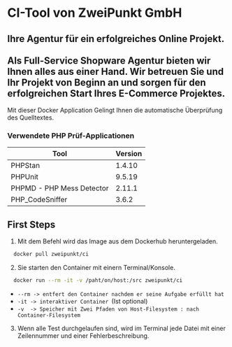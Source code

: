 # CI-Tool von ZweiPunkt GmbH

## Ihre Agentur für ein erfolgreiches Online Projekt.<br><br>Als Full-Service Shopware Agentur bieten wir Ihnen alles aus einer Hand. Wir betreuen Sie und Ihr Projekt von Beginn an und sorgen für den erfolgreichen Start Ihres E-Commerce Projektes.

Mit dieser Docker Application Gelingt Ihnen die automatische Überprüfung des Quelltextes.

### Verwendete PHP Prüf-Applicationen
Tool | Version
------------ | -------------
PHPStan | 1.4.10
PHPUnit | 9.5.19
PHPMD - PHP Mess Detector | 2.11.1
PHP_CodeSniffer | 3.6.2

## First Steps
1. Mit dem Befehl wird das Image aus dem Dockerhub heruntergeladen.
```bash
  docker pull zweipunkt/ci
```

2. Sie starten den Container mit einern Terminal/Konsole.
```bash
  docker run --rm -it -v /paht/on/host:/src zweipunkt/ci
```
 - `--rm -> entfert den Container nachdem er seine Aufgabe erfüllt hat `
 - `-it -> interaktiver Container `(Ist optional)
 - `-v  -> Speicher mit Zwei Pfaden von Host-Filesystem : nach Container-Filesystem`

3. Wenn alle Test durchgelaufen sind, wird im Terminal jede Datei mit einer Zeilennummer und einer Fehlerbeschreibung.